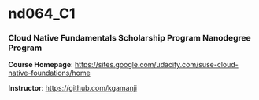 # nd064_C1
### Cloud Native Fundamentals Scholarship Program Nanodegree Program

**Course Homepage**: 
https://sites.google.com/udacity.com/suse-cloud-native-foundations/home

**Instructor**: https://github.com/kgamanji
